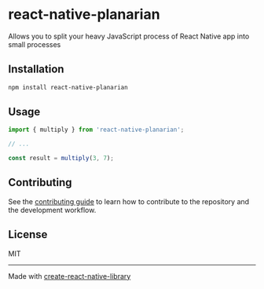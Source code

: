 # react-native-planarian

Allows you to split your heavy JavaScript process of React Native app into small processes

## Installation

```sh
npm install react-native-planarian
```

## Usage


```js
import { multiply } from 'react-native-planarian';

// ...

const result = multiply(3, 7);
```

## Contributing

See the [contributing guide](CONTRIBUTING.md) to learn how to contribute to the repository and the development workflow.

## License

MIT

---

Made with [create-react-native-library](https://github.com/callstack/react-native-builder-bob)

